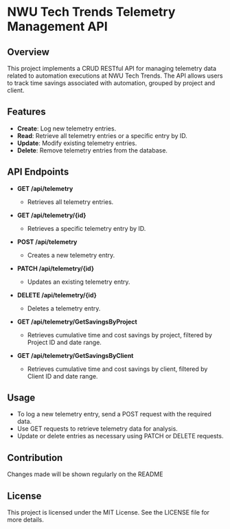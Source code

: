 
# NWU Tech Trends Telemetry Management API

## Overview

This project implements a CRUD RESTful API for managing telemetry data related to automation executions at NWU Tech Trends. The API allows users to track time savings associated with automation, grouped by project and client.

## Features

- **Create**: Log new telemetry entries.
- **Read**: Retrieve all telemetry entries or a specific entry by ID.
- **Update**: Modify existing telemetry entries.
- **Delete**: Remove telemetry entries from the database.

## API Endpoints

- **GET /api/telemetry**
  - Retrieves all telemetry entries.

- **GET /api/telemetry/{id}**
  - Retrieves a specific telemetry entry by ID.

- **POST /api/telemetry**
  - Creates a new telemetry entry.

- **PATCH /api/telemetry/{id}**
  - Updates an existing telemetry entry.

- **DELETE /api/telemetry/{id}**
  - Deletes a telemetry entry.

- **GET /api/telemetry/GetSavingsByProject**
  - Retrieves cumulative time and cost savings by project, filtered by Project ID and date range.

- **GET /api/telemetry/GetSavingsByClient**
  - Retrieves cumulative time and cost savings by client, filtered by Client ID and date range.

## Usage

- To log a new telemetry entry, send a POST request with the required data.
- Use GET requests to retrieve telemetry data for analysis.
- Update or delete entries as necessary using PATCH or DELETE requests.

## Contribution

Changes made will be shown regularly on the README

## License

This project is licensed under the MIT License. See the LICENSE file for more details.
